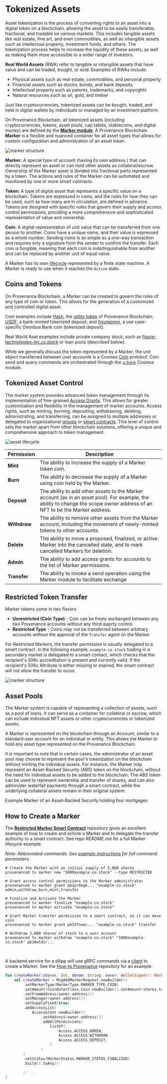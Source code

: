 # Tokenized Assets

Asset tokenization is the process of converting rights to an asset into a digital token on a blockchain, allowing the 
asset to be easily transferable, fractional, and tradable on various markets. This includes tangible assets like 
real estate, fine art, and even commodities, as well as intangible assets such as intellectual property, 
investment funds, and others. The tokenization process helps to increase the liquidity of these assets, as well as 
making them more accessible to a wider range of investors.

**Real World Assets** (RWA) refer to tangible or intangible assets that have value and can be traded, bought, or sold. 
Examples of RWAs include:

- Physical assets such as real estate, commodities, and personal property
- Financial assets such as stocks, bonds, and bank deposits
- Intellectual property such as patents, trademarks, and copyrights
- Natural resources such as oil, gold, and timber

Just like cryptocurrencies, tokenized assets can be bought, traded, and held in digital wallets by individuals or managed by an investment platform.

On Provenance Blockchain, all tokenized assets (including cryptocurrencies, tokens, asset pools, cap tables, 
stablecoins, and digital money) are defined by the [**Marker module**](/docs/pb/modules/marker-module).
A Provenance Blockchain **Marker** is a flexible and nuanced container for all asset types that allows for 
custom configuration and administration of an asset token.

![marker structure](/img/learn/asset-lifecycle/marker-token-coin.png)


**Marker:** A special type of account (having its own address ) that can directly represent an asset or can hold other assets as 
collateral/escrow. Ownership of the Marker asset is divided into fractional parts represented by a token. The actions and 
rules of the Marker can be automated and monitored by one or more smart contracts.

**Token:** A type of digital asset that represents a specific value on a blockchain. Tokens are expressed in coins,
and the rules for how they can be used, such as how many are in circulation, are defined in advance. 
Tokens are designed with specific rules that govern their supply and access control permissions,
providing a more comprehensive and sophisticated representation of value and ownership.


**Coin:** A digital representation of unit value that can be transferred from one person to another. Coins have a unique 
name, and their value is expressed as a whole number. Sending coins is as simple as a one-way transaction and requires 
only a signature from the sender to confirm the transfer. Each coin is fungible, meaning that each coin is 
indistinguishable from another and can be replaced by another unit of equal value.

A Marker has its own [lifecycle](https://docs.provenance.io/modules/marker-module#state-transitions) represented by a 
finite state machine. A Marker is ready to use when it reaches the `Active` state.

## Coins and Tokens
On Provenance Blockchain, a Marker can be created to govern the rules of any type of coin or token. 
This allows for the generation of a customized and controlled digital asset.

Coin examples include [Hash](https://explorer.provenance.io/asset/nhash), the [utility token](https://docs.provenance.io/ecosystem/financial-services-blockchain/token-economics#provenance-fees-and-hash)
of Provenance Blockchain; [USDF](https://www.usdfconsortium.com/), a bank-minted tokenized deposit; and [figureomni](https://explorer.provenance.io/asset/cfigureomni),
a use case-specific Omnibus Bank coin (tokenized deposit).

Real World Aset examples include private company stock, such as 
[figure-technologies-inc.cs.stock](https://explorer.provenance.io/asset/figure-technologies-inc.cs.stock) or loan
pools (described below).

While we generally discuss the token represented by a Marker, the unit object transferred between user accounts is a 
Cosmos [Coin](https://buf.build/cosmos/cosmos-sdk/docs/main:cosmos.base.v1beta1#cosmos.base.v1beta1.Coin
) protobuf. Coin send and query commands are orchestrated through the 
[`x/bank`](https://buf.build/cosmos/cosmos-sdk/docs/main:cosmos.bank.v1beta1) Cosmos module.

## Tokenized Asset Control

The marker system provides advanced token management through its implementation of fine-grained [Access Grants](https://docs.provenance.io/modules/marker-module#access-grants). 
This allows for greater customization and flexibility in the management of marker accounts. 
Access rights, such as minting, burning, depositing, withdrawing, deleting, administrating, and transferring, 
can be assigned to multiple addresses or delegated to organizational 
[groups](https://docs.cosmos.network/v0.46/modules/group/) or 
[smart contracts](https://github.com/FigureTechnologies/restricted-marker-transfer-smart-contract). 
This level of control sets the marker apart from other blockchain solutions, 
offering a unique and comprehensive approach to token management.

![asset lifecycle](/img/learn/asset-lifecycle/marker-permissions.png)


| Permission | Description |
| ---------- | ----------- |
| **Mint** | The ability to increase the supply of a Marker token coin. |
| **Burn** | The ability to decrease the supply of a Marker using coin held by the Marker. |
| **Deposit** | The ability to add other assets to the Marker account (as in an asset pool). For example, the ability to change the scope owner address of an NFT to be the Marker address. |
| **Withdraw** | The ability to remove other assets from the Marker account, including the movement of newly-minted tokens to other accounts. |
| **Delete** | The ability to move a proposed, finalized, or active Marker into the cancelled state, and to mark cancelled Markers for deletion. |
| **Admin** | The ability to add access grants for accounts to the list of Marker permissions. |
| **Transfer** | The ability to invoke a send operation using the Marker module to facilitate exchange |


## Restricted Token Transfer

Marker tokens come in two flavors:

- **Unrestricted (Coin Type)** - Coin can be freely exchanged between any two Provenance accounts without any third-paprty control
- **Restricted Type** - Coins may not be transferred between arbitrary accounts without the approval of the `Transfer` agent on the Marker

For Restricted Markers, the transfer permission is usually delegated to a smart contract. In the following example,
`example-co.stock` trading in a secondary market is delegated to a smart contact, which checks that the recipient's
506c accreditation is present and currently valid. If the recipient's 506c Attribute is either missing or expired,
the smart contract will not allow the transfer to occur.

![marker structure](/img/learn/asset-lifecycle/marker-transfer-approval.png)

## Asset Pools
The Marker system is capable of representing a collection of assets, such as a pool of loans. It can serve as a 
container for collateral or escrow, which can include individual NFT assets or other cryptocurrencies or tokenized
assets.

A Marker is represented on the blockchain through an Account, similar to a standard user account for an 
individual or entity. This allows the Marker to hold any asset type represented on the Provenance Blockchain.

It is important to note that in certain cases, the administrator of an asset pool may choose to represent the 
pool's tokenization on the blockchain without minting the individual assets. For instance, the Marker may represent an 
Asset-Backed Security (ABS) token on the blockchain, without the need for individual assets to be added to the 
blockchain. The ABS token can be used to represent ownership and transfer of shares, and can also administer 
waterfall payments through a smart contract, while the underlying collateral assets remain in their original system.

Example Marker of an Asset-Backed Security holding four mortgages


## How to Create a Marker

The [**Restricted Marker Smart Contract**](https://github.com/FigureTechnologies/restricted-marker-transfer-smart-contract)
repository gives an excellent example of how to create and activte a Marker and to delegate the transfer authority to a 
smart contract. See repo README.md for a full Marker lifecycle example.

_Note: Abbreviated commands. See [example instructions](https://github.com/FigureTechnologies/restricted-marker-transfer-smart-contract#marker-creation) 
for full command parameters._

```shell title="Command Line Example - Create a Restricted Marker"
# Create the Marker with an initial supply of 5,000 shares
provenanced tx marker new "5000example-co.stock" --type RESTRICTED

# Grant access control permissions to the Marker administrator
provenanced tx marker grant pb1pr6egk... "example-co.stock" admin,withdraw,burn,mint,transfer

# Finalize and Activate the Marker
provenanced tx marker finalize "example-co.stock"
provenanced tx marker activate "example-co.stock"

# Grant Marker transfer permission to a smart contract, so it can move coin
provenanced tx marker grant pb15fnwec... "example-co.stock" transfer

# Withdraw 1,000 shares of stock to a user account
provenanced tx marker withdraw "example-co.stock" "1000example-co.stock" pb18wldir...

```
<br/>

A backend service for a dApp will use gRPC commands via a [client](/docs/build/clients) to create a Marker. See the 
[How-to Provenance](https://github.com/provenance-io/how-to-provenance/blob/main/bilateral-trade-example/examples/kotlin/scope-exchange/src/main/kotlin/MarkerCreator.kt) repository for an example.

```kotlin title="Kotlin Example - Create a Unrestricted (Coin) Marker in a Finalized state"
fun createMarker(shares: Int, denom: String, owner: WalletSigner): MarkerAccount {
    val createMarker = MsgAddMarkerRequest.newBuilder()
        .setMarkerType(MarkerType.MARKER_TYPE_COIN)
        .setAmount(CoinOuterClass.Coin.newBuilder().setAmount(shares.toString()).setDenom(denom))
        .setFromAddress(owner.address())
        .setManager(owner.address())
        .setSupplyFixed(true)
        .addAccessList(
            AccessGrant.newBuilder()
                .setAddress(owner.address())
                .addAllPermissions(
                    listOf(
                        Access.ACCESS_ADMIN,
                        Access.ACCESS_WITHDRAW,
                        Access.ACCESS_DEPOSIT,
                    )
                )
        )
        .setStatus(MarkerStatus.MARKER_STATUS_FINALIZED)
        .build().toAny()
        
        // ...
}
```

